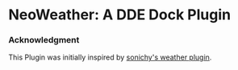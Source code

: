 NeoWeather: A DDE Dock Plugin
==============================


### Acknowledgment ###
This Plugin was initially inspired by [sonichy's weather plugin](https://github.com/sonichy/WEATHER_DDE_DOCK). 
